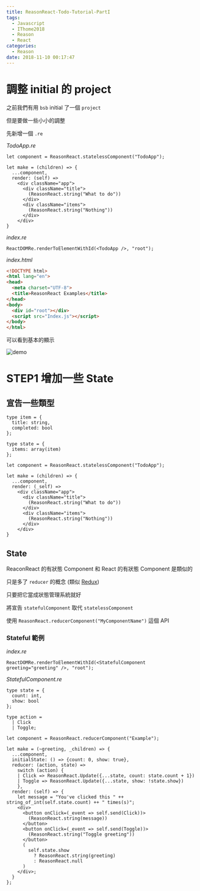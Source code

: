 ```yaml
---
title: ReasonReact-Todo-Tutorial-PartI
tags:
  - Javascript
  - IThome2018
  - Reason
  - React
categories:
  - Reason
date: 2018-11-10 00:17:47
---
```



# 調整 initial 的 project

之前我們有用 `bsb` initial 了一個 `project`

但是要做一些小小的調整

先新增一個 `.re`

*TodoApp.re*
```reason
let component = ReasonReact.statelessComponent("TodoApp");

let make = (children) => {
  ...component,
  render: (self) =>
    <div className="app">
      <div className="title">
        (ReasonReact.string("What to do"))
      </div>
      <div className="items">
        (ReasonReact.string("Nothing"))
      </div>
    </div>
}
```

*index.re*
```reason
ReactDOMRe.renderToElementWithId(<TodoApp />, "root");
```

*index.html*
```html
<!DOCTYPE html>
<html lang="en">
<head>
  <meta charset="UTF-8">
  <title>ReasonReact Examples</title>
</head>
<body>
  <div id="root"></div>
  <script src="Index.js"></script>
</body>
</html>
```

可以看到基本的顯示

![demo](../../../../images/todoApp/demo.png)

# STEP1 增加一些 State

## 宣告一些類型

```reason
type item = {
  title: string,
  completed: bool
};

type state = {
  items: array(item)
};

let component = ReasonReact.statelessComponent("TodoApp");

let make = (children) => {
  ...component,
  render: (_self) =>
    <div className="app">
      <div className="title">
        (ReasonReact.string("What to do"))
      </div>
      <div className="items">
        (ReasonReact.string("Nothing"))
      </div>
    </div>
}
```

## State

ReaconReact 的有狀態 Component 和 React 的有狀態 Component 是類似的

只是多了 `reducer` 的概念 (類似 [Redux](https://redux.js.org/))

只要把它當成狀態管理系統就好

將宣告 `statefulComponent` 取代 `statelessComponent`

使用 `ReasonReact.reducerComponent("MyComponentName")` 這個 API

### Stateful 範例

*index.re*
```reason
ReactDOMRe.renderToElementWithId(<StatefulComponent greeting="greeting" />, "root");
```

*StatefulComponent.re*
```reason
type state = {
  count: int,
  show: bool
};

type action = 
  | Click
  | Toggle;

let component = ReasonReact.reducerComponent("Example");

let make = (~greeting, _children) => {
  ...component,
  initialState: () => {count: 0, show: true},
  reducer: (action, state) =>
    switch (action) {
    | Click => ReasonReact.Update({...state, count: state.count + 1})
    | Toggle => ReasonReact.Update({...state, show: !state.show})
    },
  render: (self) => {
    let message = "You've clicked this " ++ string_of_int(self.state.count) ++ " times(s)";
    <div>
      <button onClick=(_event => self.send(Click))>
        (ReasonReact.string(message))
      </button>
      <button onClick=(_event => self.send(Toggle))>
        (ReasonReact.string("Toggle greeting"))
      </button>
      (
        self.state.show
          ? ReasonReact.string(greeting)
          : ReasonReact.null
      )
    </div>;
  }
};
```
